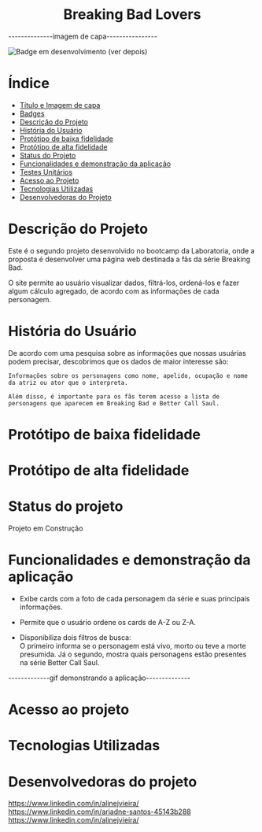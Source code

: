 <h1 align="center">Breaking Bad Lovers</h1>

--------------imagem de capa----------------

![Badge em desenvolvimento](http://img.shields.io/static/v1?label=STATUS&message=EM%20DESENVOLVIMENTO&color=GREEN&style=for-the-badge) (ver depois)

# Índice

* [Título e Imagem de capa](#Título-e-Imagem-de-capa)
* [Badges](#badges)
* [Descrição do Projeto](#descrição-do-projeto)
* [História do Usuário](#história-do-usuário)
* [Protótipo de baixa fidelidade](#protótipo-de-baixa-fidelidade)
* [Protótipo de alta fidelidade](#protótipo-de-alta-fidelidade)
* [Status do Projeto](#status-do-projeto)
* [Funcionalidades e demonstração da aplicação](#funcionalidades-e-demonstração-da-aplicação)
* [Testes Unitários](#testes-unitários)
* [Acesso ao Projeto](#acesso-ao-projeto)
* [Tecnologias Utilizadas](#tecnologias-utilizadas)
* [Desenvolvedoras do Projeto](#desenvolvedoras-do-projeto)

# Descrição do Projeto
Este é o segundo projeto desenvolvido no bootcamp da Laboratoria, onde a proposta é desenvolver uma página web destinada a fãs da série Breaking Bad. 

O site permite ao usuário visualizar dados, filtrá-los, ordená-los e fazer algum cálculo agregado, de acordo com as informações de cada personagem.

# História do Usuário
De acordo com uma pesquisa sobre as informações que nossas usuárias podem precisar, descobrimos que os dados de maior interesse são:

    Informações sobre os personagens como nome, apelido, ocupação e nome da atriz ou ator que o interpreta.

    Além disso, é importante para os fãs terem acesso a lista de personagens que aparecem em Breaking Bad e Better Call Saul.

# Protótipo de baixa fidelidade


# Protótipo de alta fidelidade


# Status do projeto
Projeto em Construção

# Funcionalidades e demonstração da aplicação
- Exibe cards com a foto de cada personagem da série e suas principais informações.

- Permite que o usuário ordene os cards de A-Z ou Z-A.

- Disponibiliza dois filtros de busca:    
O primeiro informa se o personagem está vivo, morto ou teve a morte presumida. Já o segundo, mostra quais personagens estão presentes na série Better Call Saul.

-------------gif demonstrando a aplicação--------------

# Acesso ao projeto

# Tecnologias Utilizadas

# Desenvolvedoras do projeto

https://www.linkedin.com/in/alinejvieira/
https://www.linkedin.com/in/ariadne-santos-45143b288
https://www.linkedin.com/in/alinejvieira/


